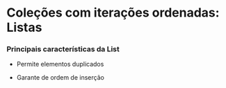 # Coleções com iterações ordenadas: Listas

### Principais características da **List**

* Permite elementos duplicados 

* Garante de ordem de inserção